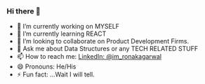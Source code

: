 ### Hi there 👋



- 🔭 I’m currently working on MYSELF
- 🌱 I’m currently learning REACT
- 👯 I’m looking to collaborate on Product Development Firms.
- 💬 Ask me about Data Structures or any TECH RELATED STUFF
- 📫 How to reach me: [LinkedIn: @im_ronakagarwal](LinkedIn:%20@im_ronakagarwal)
- 😄 Pronouns: He/His
- ⚡ Fun fact: ...Wait I will tell.
